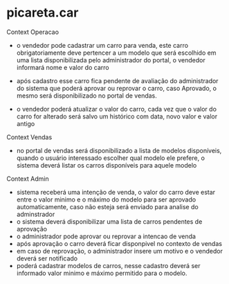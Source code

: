 # picareta.car
Context Operacao

 - o vendedor pode cadastrar um carro para venda, este carro obrigatoriamente deve pertencer a um modelo que será
 escolhido em uma lista disponibilizada pelo administrador do portal, o vendedor informará nome e valor do carro

 - após cadastro esse carro fica pendente de avaliação do administrador do sistema que poderá aprovar ou reprovar 
o carro, caso Aprovado, o mesmo será disponibilizado no portal de vendas.

 - o vendedor poderá atualizar o valor do carro, cada vez que o valor do carro for alterado será salvo um histórico 
com data, novo valor e valor antigo


Context Vendas

 - no portal de vendas será disponibilizado a lista de modelos disponíveis, quando o usuário interessado escolher qual 
modelo ele prefere, o sistema deverá listar os carros disponíveis para aquele modelo

Context Admin

 - sistema receberá uma intenção de venda, o valor do carro deve estar entre o valor minimo e o máximo do modelo para ser aprovado automaticamente, 
caso não esteja será enviado para analise do adminstrador
 - o sistema deverá disponibilizar uma lista de carros pendentes de aprovação
 - o administrador pode aprovar ou reprovar a intencao de venda
 - após aprovação o carro deverá ficar disponpivel no contexto de vendas 
 - em caso de reprovação, o administrador insere um motivo e o vendedor deverá ser notificado 
 - poderá cadastrar modelos de carros, nesse cadastro deverá ser informado valor minimo e máximo permitido para o modelo.